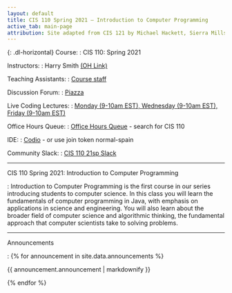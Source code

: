 ```yaml
---
layout: default
title: CIS 110 Spring 2021 — Introduction to Computer Programming
active_tab: main-page
attribution: Site adapted from CIS 121 by Michael Hackett, Sierra Mills, and Jules Pierce.
---
```


{: .dl-horizontal}
Course:
: CIS 110: Spring 2021 

Instructors:
: Harry Smith [(OH Link)](https://upenn.zoom.us/j/4321577849)

Teaching Assistants:
: [Course staff]({{site.baseurl}}/staff.html)

Discussion Forum:
: [Piazza](https://piazza.com/upenn/spring2021/cis110)

Live Coding Lectures:
: [Monday (9-10am EST), Wednesday (9-10am EST), Friday (9-10am EST)](https://upenn.zoom.us/j/91762588691)

Office Hours Queue:
: [Office Hours Queue](https://ohq.io/) - search for CIS 110

IDE:
: [Codio](https://codio.com/p/join-course?token=normal-spain) - or use join token normal-spain

Community Slack:
: [CIS 110 21sp Slack](https://join.slack.com/t/cis11021sp/shared_invite/zt-l24fmous-EXaEjOLzbpMxdvCXwiWn8w)

---

CIS 110 Spring 2021: Introduction to Computer Programming

: Introduction to Computer Programming is the first course in our series introducing students to computer science. In this class you will learn the fundamentals of computer programming in Java, with emphasis on applications in science and engineering. You will also learn about the broader field of computer science and algorithmic thinking, the fundamental approach that computer scientists take to solving problems.

---

Announcements

: 
{% for announcement in site.data.announcements %}
    <p>
        {{ announcement.announcement | markdownify }}
    </p>
{% endfor %}

